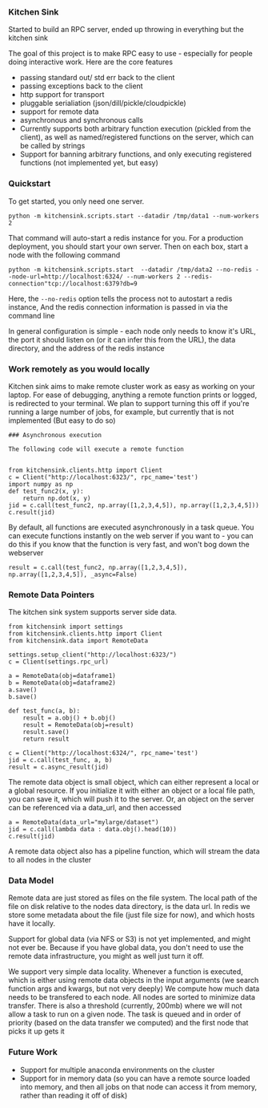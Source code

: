 ### Kitchen Sink

Started to build an RPC server, ended up throwing in everything but the kitchen sink

The goal of this project is to make RPC easy to use - especially for people doing interactive work.  Here are the core features
- passing standard out/ std err back to the client
- passing exceptions back to the client
- http support for transport
- pluggable serialiation (json/dill/pickle/cloudpickle)
- support for remote data
- asynchronous and synchronous calls
- Currently supports both arbitrary function execution (pickled from the client),
  as well as named/registered functions on the server, which can be called
  by strings
- Support for banning arbitrary functions, and only executing registered functions
  (not implemented yet, but easy)

### Quickstart
To get started, you only need one server.

`python -m kitchensink.scripts.start --datadir /tmp/data1 --num-workers 2`

That command will auto-start a redis instance for you.  For a production deployment,
you should start your own server.  Then on each box, start a node with the following
command

`python -m kitchensink.scripts.start  --datadir /tmp/data2 --no-redis --node-url=http://localhost:6324/ --num-workers 2 --redis-connection"tcp://localhost:6379?db=9`

Here, the `--no-redis` option tells the process not to autostart a redis instance,
And the redis connection information is passed in via the command line

In general configuration is simple - each node only needs to know it's URL, the port
it should listen on (or it can infer this from the URL), the data directory, and
the address of the redis instance


### Work remotely as you would locally
Kitchen sink aims to make remote cluster work as easy as working on your laptop.  For ease of debugging, anything a remote function prints or logged, is redirected to your terminal.  We plan to support turning this off if you're running a large number of jobs, for example, but currently that is not implemented (But easy to do so)

```
### Asynchronous execution

The following code will execute a remote function


from kitchensink.clients.http import Client
c = Client("http://localhost:6323/", rpc_name='test')
import numpy as np
def test_func2(x, y):
    return np.dot(x, y)
jid = c.call(test_func2, np.array([1,2,3,4,5]), np.array([1,2,3,4,5]))
c.result(jid)

```


By default, all functions are executed asynchronously in a task queue.  You can execute
functions instantly on the web server if you want to - you can do this if you
know that the function is very fast, and won't bog down the webserver

```
result = c.call(test_func2, np.array([1,2,3,4,5]), np.array([1,2,3,4,5]), _async=False)
```


### Remote Data Pointers

The kitchen sink system supports server side data.

```
from kitchensink import settings
from kitchensink.clients.http import Client
from kitchensink.data import RemoteData

settings.setup_client("http://localhost:6323/")
c = Client(settings.rpc_url)

a = RemoteData(obj=dataframe1)
b = RemoteData(obj=dataframe2)
a.save()
b.save()

def test_func(a, b):
    result = a.obj() + b.obj()
    result = RemoteData(obj=result)
    result.save()
    return result

c = Client("http://localhost:6324/", rpc_name='test')
jid = c.call(test_func, a, b)
result = c.async_result(jid)

```
The remote data object is small object, which can either represent a local or a
global resource.  If you initialize it with either an object or a local file path,
you can save it, which will push it to the server.  Or, an object on the server
can be referenced via a data_url, and then accessed

```
a = RemoteData(data_url="mylarge/dataset")
jid = c.call(lambda data : data.obj().head(10))
c.result(jid)

```

A remote data object also has a pipeline function, which will stream the data to all nodes in the cluster

### Data Model

Remote data are just stored as files on the file system.  The local path of the file
on disk relative to the nodes data directory, is the data url.  In redis we store
some metadata about the file (just file size for now), and which hosts have it locally.

Support for global data (via NFS or S3) is not yet implemented, and might not ever be.
Because if you have global data, you don't need to use the remote data infrastructure, you might as well just turn it off.

We support very simple data locality.  Whenever a function is executed, which is either using remote data objects in the input arguments (we search function args and kwargs, but not very deeply)  We compute how much data needs to be transfered to each node.  All nodes are sorted to minimize data transfer.   There is also a threshold (currently, 200mb) where we will not allow a task to run on a given node.  The task is queued and in order of priority (based on the data transfer we computed) and the first node that picks it up gets it

### Future Work

- Support for multiple anaconda environments on the cluster
- Support for in memory data (so you can have a remote source loaded into memory, and then all jobs on that node can access it from memory, rather than reading it off of disk)

